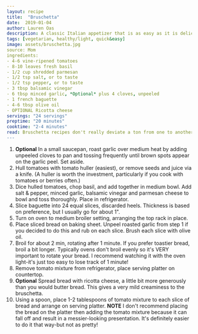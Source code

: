```yaml
---
layout: recipe
title:  "Bruschetta"
date:  2019-01-04
author: Lauren Oas
description: A classic Italian appetizer that is as easy as it is delicious!
tags: [vegetarian, healthy/light, quick&easy]
image: assets/bruschetta.jpg
source: Mom
ingredients:
- 4-6 vine-ripened tomatoes
- 8-10 leaves fresh basil
- 1/2 cup shredded parmesan
- 1/2 tsp salt, or to taste
- 1/2 tsp pepper, or to taste
- 3 tbsp balsamic vinegar
- 6 tbsp minced garlic, *Optional* plus 4 cloves, unpeeled
- 1 french baguette
- 4-6 tbsp olive oil
- OPTIONAL Ricotta cheese
servings: "24 servings"
preptime: "20 minutes"
cooktime: "2-4 minutes"
read: Bruschetta recipes don't really deviate a ton from one to another, this is pretty typical except arguably the parmesan cheese that's mixed in. I cannot stress enough how carefully you need to broil your bread-it'll go from perfect to burned in the blink of an eye! I like to balance the broiled crunch with the soft bread texture, but you can increase crunch by broiling longer. It's important not to skip the broiling step because the tomato mixture will make un-toasted bread soggy very quickly. Tyler prefers his bread to have a ricotta spread a la Hard Rock Cafe, but it can be easily skipped if it's not your preference. This really needs to be served same day, as the tomatoes don't keep in the vinegar and the bread hardens SUPER fast.
---
```

1. **Optional** In a small saucepan, roast garlic over medium heat by adding unpeeled cloves to pan and tossing frequently until brown spots appear on the garlic peel. Set aside.
2. Hull tomatoes with tomato huller (easiest), or remove seeds and juice via a knife. (A huller is worth the investment, particularly if you cook with tomatoes or berries often.)
3. Dice hulled tomatoes, chop basil, and add together in medium bowl. Add salt & pepper, minced garlic, balsamic vinegar and parmesan cheese to bowl and toss thoroughly. Place in refrigerator.
4. Slice baguette into 24 equal slices, discarded heels. Thickness is based on preference, but I usually go for about 1".
5. Turn on oven to medium broiler setting, arranging the top rack in place.
6. Place sliced bread on baking sheet. Unpeel roasted garlic from step 1 if you decided to do this and rub on each slice. Brush each slice with olive oil.
7. Broil for about 2 min, rotating after 1 minute. If you prefer toastier bread, broil a bit longer. Typically ovens don't broil evenly so it's VERY important to rotate your bread. I recommend watching it with the oven light-it's just too easy to lose track of 1 minute!
8. Remove tomato mixture from refrigerator, place serving platter on countertop.
9. **Optional** Spread bread with ricotta cheese, a little bit more generously than you would butter bread. This gives a very mild creaminess to the bruschetta.
10. Using a spoon, place 1-2 tablespoons of tomato mixture to each slice of bread and arrange on serving platter. **NOTE** I don't recommend placing the bread on the platter then adding the tomato mixture because it can fall off and result in a messier-looking presentation. It's definitely easier to do it that way-but not as pretty!